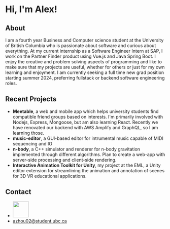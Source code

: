
<h1> Hi, I'm Alex!</h1>

## About
I am a fourth year Business and Computer science student at the University of British Columbia who is passionate about software and curious about everything. At my current internship as a Software Engineer Intern at SAP, I work on the Partner Finder product using Vue.js and Java Spring Boot.
I enjoy the creative and problem solving aspects of programming and like to make sure that my projects are useful, whether for others or just for my own learning and enjoyment. 
I am currently seeking a full time new grad position starting summer 2024, preferring fullstack or backend software engineering roles.

## Recent Projects
 * **Meetable**, a web and mobile app which helps university students find compatible friend groups based on interests. I'm primarily involved with Nodejs, Express, Mongoose, but am also learning React. Recently we have renovated our backend with AWS Amplify and GraphQL, so I am learning those.
 * **music-editor**, a GUI-based editor for intrumental music capable of MIDI sequencing and IO
 * **n-body**, a C++ simulator and renderer for n-body gravitation implemented through different algorithms. Plan to create a web-app with server-side processing and client-side rendering.
 * **Interactive Animation Toolkit for Unity**, my project at the EML, a Unity editor extension for streamlining the animation and annotation of scenes for 3D VR educational applications.

## Contact
- [<img src="https://content.linkedin.com/content/dam/me/business/en-us/amp/brand-site/v2/bg/LI-Bug.svg.original.svg" width="50px" height="50px" >](https://www.linkedin.com/in/alex-zhou-4a71a3169/)
- azhou02@student.ubc.ca
